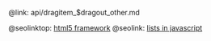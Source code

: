 @link: api/dragitem_$dragout_other.md

@seolinktop: [html5 framework](https://webix.com)
@seolink: [lists in javascript](https://webix.com/widget/list/)